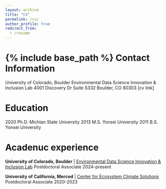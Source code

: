 ```yaml
---
layout: archive
title: "CV"
permalink: /cv/
author_profile: true
redirect_from:
  - /resume
---
```


{% include base_path %}
Contact Information
======
University of Colorado, Boulder
Environmental Data Science Innovation & Inclusion Lab
4001 Discovery Dr Suite S332
Boulder, CO 80303
[cv link]

Education
======
2020 Ph.D. Michian State University
2013 M.S. Yonsei University
2011 B.S. Yonsei University

Acadenuc experience
======
**University of Colorado, Boulder** | [Environmental Data Science Innovation & Inclusion Lab](https://esiil.org/)
    Postdoctoral Associate    2024-present

**University of California, Merced** | [Center for Ecosystem Climate Solutions](https://california-ecosystem-climate.solutions/)
    Postdoctoral Associate    2020-2023
    
    

